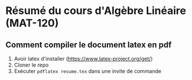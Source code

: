 # Résumé du cours d'Algèbre Linéaire (MAT-120) 

## Comment compiler le document latex en pdf
1. Avoir latex d'installer (https://www.latex-project.org/get/)
2. Cloner le repo
3. Exécuter ``` pdflatex resume.tex ``` dans une invite de commande

